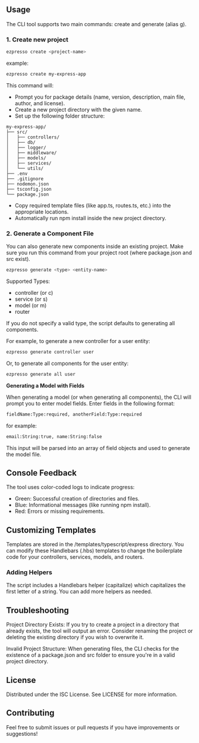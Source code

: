 
## Usage
The CLI tool supports two main commands: create and generate (alias g).


### 1. Create new project
```bash
ezpresso create <project-name>
```
example:
```bash
ezpresso create my-express-app
```

This command will:

- Prompt you for package details (name, version, description, main file, author, and license).
- Create a new project directory with the given name.
- Set up the following folder structure:
```
my-express-app/
├── src/
│   ├── controllers/
│   ├── db/
│   ├── logger/
│   ├── middleware/
│   ├── models/
│   ├── services/
│   └── utils/
├── .env
├── .gitignore
├── nodemon.json
├── tsconfig.json
└── package.json
```
- Copy required template files (like app.ts, routes.ts, etc.) into the appropriate locations.
- Automatically run npm install inside the new project directory.

### 2. Generate a Component File

You can also generate new components inside an existing project. Make sure you run this command from your project root (where package.json and src exist).

```bash
ezpresso generate <type> <entity-name>
```

Supported Types:
- controller (or c)
- service (or s)
- model (or m)
- router

If you do not specify a valid type, the script defaults to generating all components.

For example, to generate a new controller for a user entity:

```bash
ezpresso generate controller user
```

Or, to generate all components for the user entity:
```bash
ezpresso generate all user
```

**Generating a Model with Fields**

When generating a model (or when generating all components), the CLI will prompt you to enter model fields. Enter fields in the following format:
```bash
fieldName:Type:required, anotherField:Type:required
```

for example:
```bash
email:String:true, name:String:false
```

This input will be parsed into an array of field objects and used to generate the model file.

## Console Feedback
The tool uses color-coded logs to indicate progress:

- Green: Successful creation of directories and files.
- Blue: Informational messages (like running npm install).
- Red: Errors or missing requirements.

## Customizing Templates

Templates are stored in the /templates/typescript/express directory. You can modify these Handlebars (.hbs) templates to change the boilerplate code for your controllers, services, models, and routers.

### Adding Helpers
The script includes a Handlebars helper (capitalize) which capitalizes the first letter of a string. You can add more helpers as needed.

## Troubleshooting
Project Directory Exists:
If you try to create a project in a directory that already exists, the tool will output an error. Consider renaming the project or deleting the existing directory if you wish to overwrite it.

Invalid Project Structure:
When generating files, the CLI checks for the existence of a package.json and src folder to ensure you're in a valid project directory.

## License
Distributed under the ISC License. See LICENSE for more information.

## Contributing
Feel free to submit issues or pull requests if you have improvements or suggestions!
